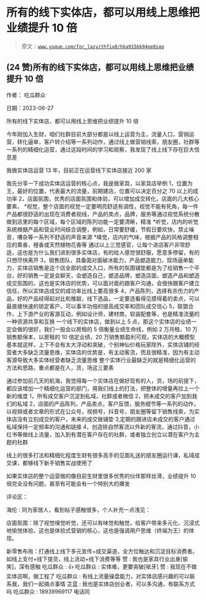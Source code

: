 # 所有的线下实体店，都可以用线上思维把业绩提升 10 倍

> 原文：[`www.yuque.com/for_lazy/thfiu8/hka9156k94pe0iqq`](https://www.yuque.com/for_lazy/thfiu8/hka9156k94pe0iqq)



## (24 赞)所有的线下实体店，都可以用线上思维把业绩提升 10 倍 

作者： 吃瓜群众 

日期：2023-06-27 

所有的线下实体店，都可以用线上思维把业绩提升 10 倍 

今年刚加入生财，咱们社群目前大部分都是以线上运营为主，流量入口，营销运营，转化逼单，客户转介绍等一系列动作，通过线上做营销线索，朋友圈，社群等一系列的精细化运营，通过这段时间的学习和观察，我发现了线上线下存在巨大信息差 

我做实体店运营 13 年，目前正在运营线下实体店接近 200 家 

我先分享一下成功实体店运营的核心点，我是做家具，以家具店举例 1，位置为王，最好的位置，代表最大的流量，前期建店，位置可以决定百分之 70 以上的成功率 2，店面氛围，优秀的店面氛围和体验，可以增加成交转化，店面的几大核心要素， *视觉，整个店面的视觉一定要明亮舒适有调性，视觉不能有死角，每一件产品都很舒适的出现在消费者视线，产品的卖点，品牌，服务等通过视觉系统分散做到店里的每个区域，每个区域的陈列功能一定要清晰，精准 *听觉，店内的听觉系统根据产品和营业时间结合调整，例如，日常要舒缓，节假日要欢快，禁止噪音，嘈杂等一系列不舒适的声音来源 *嗅觉，店内的气味，根据产品的风格调整相应的熏香，檀香或天然植物花香等 通过以上三觉感官，让每个进店客户非常舒适，这也是为什么我们进到很多实体店，有的给人感觉很舒服，愿意多停留，有的只想尽快离开 3，销售团队，具备面对面破冰能力，产品塑造能力，现场逼单能力，实体店销售是这个店全部的成交入口，所有的氛围铺垫都是为了给销售一个平台，好的销售一定是会聊天，会塑造自己，塑造品牌，塑造店面，塑造产品和塑造成交氛围的，这也是实体店的优势，可以面对面的跟客户沟通，会很快跟客户建立信任，所以实体店成交的成功率比线上要高很多 4，产品陈列，选择有杀伤力的产品，好的产品经得起对比和推敲，线下选品，一定要选看得见摸得着的卖点，可以最直接快速的锁定客户，可以事半功倍的提高成交率和团队成交信心 5，联盟合作，上下游产业的客源互动，例如设计师，建材商，软装配套等，也是精准流量的一种资源共享和互换 一个线下的实体店，做到以上 5 点，那这个实体店的业绩一定会做的很好，我们一般会以房租的 5 倍衡量业绩生命线，例如 2 万月租，10 万销售额保本，以房租的 10 倍定业绩，20 万销售额盈利可观，实体店的大概模型基本就这样，上下不会有太大浮动和突破，个别神仙价格玩家除外，实体店铺的经营者大多缺乏流量思维，实体店的优势是，有主动客流，而且很精准，因为有主动客源导致大多实体经营者缺乏流量思维 整个实体行业最缺乏的就是精细化运营的方法和思路，重点都是在人，货，场这三要素 

通过参加前几天的航海，我觉得每一个实体店在做好现有的人，货，场的前提下，都应该增加一个精细化运营的部门，用我们线上的打法，把整体的增量再拉上一个新的维度 1，所有成交客户沉淀到私域，社群或者微信 2，把未成交的客户加到我们的私域 2，店面的产品陈列，产品卖点，客户反馈，服务细节等一系列的动作，以视频或者文章的形式在公众号，视频号，抖音号，朋友圈等留下销售线索，为实体店没有立刻成交的客户，未来的成交做铺垫 3,定期的跟进店未成交的客户通过私域保持一定频率的沟通和链接 4，创造除自然客流以外新的客流，通过抖音，小红书等做线上流量，加入到有潜在客户存在的社群，或者独立创立以潜在客户为主题的社群 

线上的很多打法和精细化程度生财有很多高手的见面礼送的朋友圈运行课，私域成交课，都够线下新手销售实战使用了 

如果实体店的整个运营做的像目前生财里很多优秀的伙伴那样丝滑，业绩提升 10 倍完全没有问题，甚至有可能会有一个特别大的爆发 

评论区： 

海伦 : 同为家居人，看到帖子感触很多，个人补充一点浅见： 

店面氛围：除了视觉嗅觉听觉，还可以有味觉和触觉，给客户带来多元化、沉浸式地愉悦体验，这也是体验式营销的核心，这也是强调用户思维（终端为王）的体现。 

新零售布局：打通线上线下多元宣传+成交渠道，全方位触达和沉淀目标消费者。如线上支付+线下提货，线上活动+线下消费等等 赞 : 我也是家具行业出身[偷笑]，深有感触 吃瓜群众 : 👍 吃瓜群众 : 实体难，更要突破[呲牙] 赞 : 我现在不做实体店啊，做工程了 吃瓜群众 : 有线上流量操盘能力，对实体店感兴趣的可以联系我，我们一起搞点事情 芷蓝 : 我也是实体店创业者，可以多沟通，有联系方式吗 吃瓜群众 : 18939969117 电话同